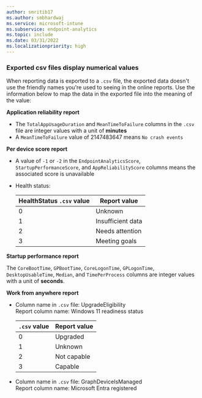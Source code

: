 ```yaml
---
author: smritib17
ms.author: smbhardwaj
ms.service: microsoft-intune
ms.subservice: endpoint-analytics
ms.topic: include
ms.date: 03/31/2022
ms.localizationpriority: high
---
```

<!--Don't apply H2 in this include file since they are context driven by article. Used in startup-performance.md, work-from-anywhere.md, app-reliability.md, and scores.md files -->
### Exported csv files display numerical values

When reporting data is exported to a `.csv` file, the exported data doesn't use the friendly names you're used to seeing in the online reports. Use the information below to map the data in the exported file into the meaning of the value:

**Application reliability report** </br>

- The `TotalAppUsageDuration` and `MeanTimeToFailure` columns in the `.csv` file are integer values with a unit of **minutes**
- A `MeanTimeToFailure` value of 2147483647 means `No crash events`

**Per device score report** </br>

- A value of `-1` or `-2` in the `EndpointAnalyticsScore`, `StartupPerformanceScore`, and `AppReliabilityScore` columns means the associated score is unavailable
- Health status: </br>

   |HealthStatus `.csv` value| Report value|
   |---|---|
   |0|Unknown|
   |1|Insufficient data|
   |2|Needs attention|
   |3|Meeting goals|

**Startup performance report** </br> 

The `CoreBootTime`, `GPBootTime`, `CoreLogonTime`, `GPLogonTime`, `DesktopUsableTime`, `Median`, and `TimePerProcess` columns are integer values with a unit of **seconds**.

**Work from anywhere report** </br>

- Column name in `.csv` file: UpgradeEligibility </br>
Report column name: Windows 11 readiness status </br>

   |`.csv` value| Report value|
   |---|---|
   |0|Upgraded|
   |1|Unknown|
   |2|Not capable|
   |3|Capable|

- Column name in `.csv` file: GraphDeviceIsManaged </br> Report column name: Microsoft Entra registered
